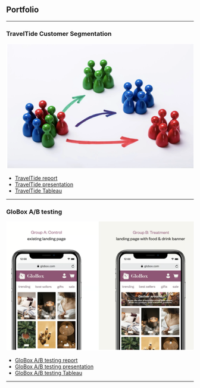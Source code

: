 ## Portfolio

---

### TravelTide Customer Segmentation

<img src="images/Customer segmentation.png?raw=true"/> 


- [TravelTide report](https://Angelinabaf.github.io/pdf/Report_Travel_Tide.pdf)
- [TravelTide presentation](https://Angelinabaf.github.io/pdf/Presentation_Travel_Tide.pdf)
- [TravelTide Tableau](https://public.tableau.com/views/TravelTide_16945881963670/TravelTide?:language=en-US&:display_count=n&:origin=viz_share_link)

---

### GloBox A/B testing 

<img src="images/GloBox_Project_logo.png?raw=true"/>


- [GloBox A/B testing report](https://Angelinabaf.github.io/pdf/GloBox_A_Btesting_Report.pdf)
- [GloBox A/B testing presentation](https://Angelinabaf.github.io/pdf/A_B_Testing_presentation.pdf)
- [GloBox A/B testing Tableau](https://public.tableau.com/views/GloBoxABtest_16886252039130/GloBoxABtest?:language=en-US&:display_count=n&:origin=viz_share_link)

  
---



